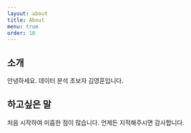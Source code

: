 ```yaml
---
layout: about
title: About
menu: true
order: 10
---
```



## 소개

안녕하세요. 데이터 분석 초보자 김영훈입니다.

## 하고싶은 말

처음 시작하여 미흡한 점이 많습니다.
언제든 지적해주시면 감사합니다.
